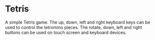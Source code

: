 # Tetris

A simple Tetris game. The up, down, left and right keyboard keys can be used to control the tetromino pieces. The rotate, down, left and right buttons can be used on touch screen and keyboard devices.
